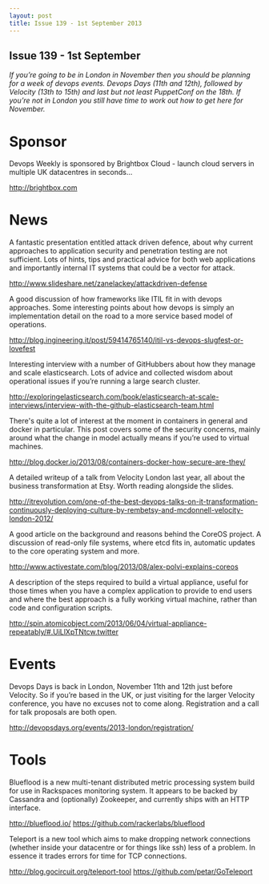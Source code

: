 ```yaml
---
layout: post
title: Issue 139 - 1st September 2013
---
```


## Issue 139 - 1st September

_If you’re going to be in London in November then you should be planning for a week of devops events. Devops Days (11th and 12th), followed by Velocity (13th to 15th) and last but not least PuppetConf on the 18th. If you’re not in London you still have time to work out how to get here for November._


Sponsor
======

Devops Weekly is sponsored by Brightbox Cloud - launch cloud servers in multiple UK datacentres in seconds...

http://brightbox.com


News
====

A fantastic presentation entitled attack driven defence, about why current approaches to application security and penetration testing are not sufficient. Lots of hints, tips and practical advice for both web applications and importantly internal IT systems that could be a vector for attack.

http://www.slideshare.net/zanelackey/attackdriven-defense


A good discussion of how frameworks like ITIL fit in with devops approaches. Some interesting points about how devops is simply an implementation detail on the road to a more service based model of operations.

http://blog.ingineering.it/post/59414765140/itil-vs-devops-slugfest-or-lovefest


Interesting interview with a number of GitHubbers about how they manage and scale elasticsearch. Lots of advice and collected wisdom about operational issues if you’re running a large search cluster.

http://exploringelasticsearch.com/book/elasticsearch-at-scale-interviews/interview-with-the-github-elasticsearch-team.html


There's quite a lot of interest at the moment in containers in general and docker in particular. This post covers some of the security concerns, mainly around what the change in model actually means if you’re used to virtual machines.

http://blog.docker.io/2013/08/containers-docker-how-secure-are-they/


A detailed writeup of a talk from Velocity London last year, all about the business transformation at Etsy. Worth reading alongside the slides.

http://itrevolution.com/one-of-the-best-devops-talks-on-it-transformation-continuously-deploying-culture-by-rembetsy-and-mcdonnell-velocity-london-2012/


A good article on the background and reasons behind the CoreOS project. A discussion of read-only file systems, where etcd fits in, automatic updates to the core operating system and more.

http://www.activestate.com/blog/2013/08/alex-polvi-explains-coreos


A description of the steps required to build a virtual appliance, useful for those times when you have a complex application to provide to end users and where the best approach is a fully working virtual machine, rather than code and configuration scripts.

http://spin.atomicobject.com/2013/06/04/virtual-appliance-repeatably/#.UiLlXpTNtcw.twitter



Events
======

Devops Days is back in London, November 11th and 12th just before Velocity. So if you’re based in the UK, or just visiting for the larger Velocity conference, you have no excuses not to come along. Registration and a call for talk proposals are both open.

http://devopsdays.org/events/2013-london/registration/


Tools
====

Blueflood is a new multi-tenant distributed metric processing system build for use in Rackspaces monitoring system. It appears to be backed by Cassandra and (optionally) Zookeeper, and currently ships with an HTTP interface.

http://blueflood.io/
https://github.com/rackerlabs/blueflood


Teleport is a new tool which aims to make dropping network connections (whether inside your datacentre or for things like ssh) less of a problem. In essence it trades errors for time for TCP connections.

http://blog.gocircuit.org/teleport-tool
https://github.com/petar/GoTeleport 
